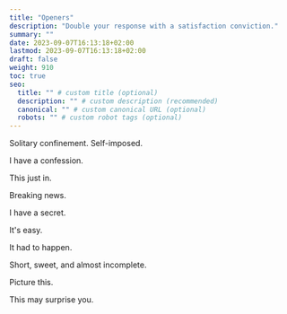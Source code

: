 ```yaml
---
title: "Openers"
description: "Double your response with a satisfaction conviction."
summary: ""
date: 2023-09-07T16:13:18+02:00
lastmod: 2023-09-07T16:13:18+02:00
draft: false
weight: 910
toc: true
seo:
  title: "" # custom title (optional)
  description: "" # custom description (recommended)
  canonical: "" # custom canonical URL (optional)
  robots: "" # custom robot tags (optional)
---
```


Solitary confinement. Self-imposed.

I have a confession.

This just in.

Breaking news.

I have a secret.

It's easy.

It had to happen.

Short, sweet, and almost incomplete.

Picture this.

This may surprise you.
